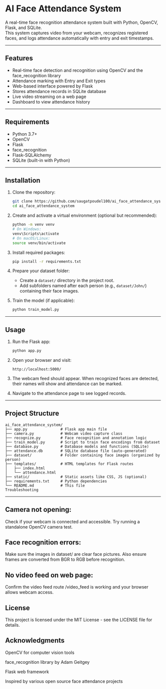 # AI Face Attendance System

A real-time face recognition attendance system built with Python, OpenCV, Flask, and SQLite.  
This system captures video from your webcam, recognizes registered faces, and logs attendance automatically with entry and exit timestamps.

---

## Features

- Real-time face detection and recognition using OpenCV and the face_recognition library  
- Attendance marking with Entry and Exit types  
- Web-based interface powered by Flask  
- Stores attendance records in SQLite database  
- Live video streaming on a web page  
- Dashboard to view attendance history  

---

## Requirements

- Python 3.7+  
- OpenCV  
- Flask  
- face_recognition  
- Flask-SQLAlchemy  
- SQLite (built-in with Python)  

---

## Installation

1. Clone the repository:

    ```bash
    git clone https://github.com/saugatpoudel100/ai_face_attendance_system.git
    cd ai_face_attendance_system
    ```

2. Create and activate a virtual environment (optional but recommended):

    ```bash
    python -m venv venv
    # On Windows:
    venv\Scripts\activate
    # On macOS/Linux:
    source venv/bin/activate
    ```

3. Install required packages:

    ```bash
    pip install -r requirements.txt
    ```

4. Prepare your dataset folder:

    - Create a `dataset/` directory in the project root.  
    - Add subfolders named after each person (e.g., `dataset/John/`) containing their face images.

5. Train the model (if applicable):

    ```bash
    python train_model.py
    ```

---

## Usage

1. Run the Flask app:

    ```bash
    python app.py
    ```

2. Open your browser and visit:

    ```
    http://localhost:5000/
    ```

3. The webcam feed should appear. When recognized faces are detected, their names will show and attendance can be marked.

4. Navigate to the attendance page to see logged records.

---

## Project Structure

```plaintext
ai_face_attendance_system/
├── app.py               # Flask app main file
├── camera.py            # Webcam video capture class
├── recognize.py         # Face recognition and annotation logic
├── train_model.py       # Script to train face encodings from dataset
├── database.py          # Database models and functions (SQLite)
├── attendance.db        # SQLite database file (auto-generated)
├── dataset/             # Folder containing face images (organized by person)
├── templates/           # HTML templates for Flask routes
│   ├── index.html
│   └── attendance.html
├── static/              # Static assets like CSS, JS (optional)
├── requirements.txt     # Python dependencies
└── README.md            # This file
Troubleshooting
```
---
## Camera not opening:
Check if your webcam is connected and accessible. Try running a standalone OpenCV camera test.

## Face recognition errors:
Make sure the images in dataset/ are clear face pictures. Also ensure frames are converted from BGR to RGB before recognition.

## No video feed on web page:
Confirm the video feed route /video_feed is working and your browser allows webcam access.

## License
This project is licensed under the MIT License - see the LICENSE file for details.

## Acknowledgments
OpenCV for computer vision tools

face_recognition library by Adam Geitgey

Flask web framework

Inspired by various open source face attendance projects


